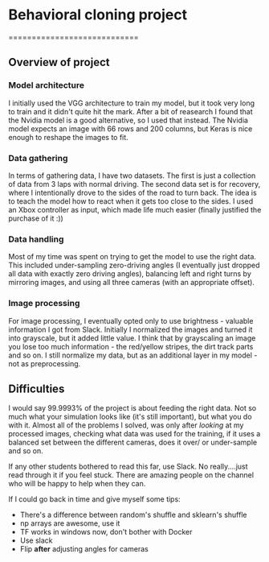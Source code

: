 # Behavioral cloning project
============================

## Overview of project
### Model architecture
I initially  used the VGG architecture to train my model, but it took very long to train and it didn't quite hit the mark. After a bit of reasearch I found that the Nvidia model is a good alternative, so I used that instead. The Nvidia model expects an image with 66 rows and 200 columns, but Keras is nice enough to reshape the images to fit.

### Data gathering
In terms of gathering data, I have two datasets. The first is just a collection of data from 3 laps with normal driving. The second data set is for recovery, where I intentionally drove to the sides of the road to turn back. The idea is to teach the model how to react when it gets too close to the sides. I used an Xbox controller as input, which made life much easier (finally justified the purchase of it :))

### Data handling
Most of my time was spent on trying to get the model to use the right data. This included under-sampling zero-driving angles (I eventually just dropped all data with exactly zero driving angles), balancing left and right turns by mirroring images, and using all three cameras (with an appropriate  offset). 

### Image processing
For image processing, I eventually opted only to use brightness - valuable information I got from Slack. Initially I normalized the images and turned it into grayscale, but it added little value. I think that by grayscaling an image you lose too much information - the red/yellow stripes, the dirt track parts and so on. I still normalize my data, but as an additional layer in my model - not as preprocessing.

## Difficulties
I would say 99.9993% of the project is about feeding the right data. Not so much what your simulation looks like (it's still important), but what you do with it. Almost all of the problems I solved, was only after _looking_ at my processed images, checking what data was used for the training, if it uses a balanced set between the different cameras, does it over/ or under-sample and so on.

If any other students bothered to read this far, use Slack. No really....just read through it if you feel stuck. There are amazing people on the channel who will be happy to help when they can. 

If I could go back in time and give myself some tips:
* There's a difference between random's shuffle and sklearn's shuffle
* np arrays are awesome, use it
* TF works in windows now, don't bother with Docker
* Use slack
* Flip **after** adjusting angles for cameras
